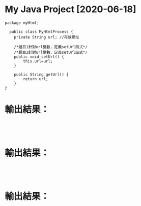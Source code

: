 # My Java Project [2020-06-18]
```
package myHtml;

  public class MyHtmlProcess {
	private String url; //存放網址
	
	/*題目1針對url變數，定義setUrl函式*/
	/*題目2針對url變數，定義setUrl函式*/
	public void setUrl() {
		this.url=url;
	}
	
	public String getUrl() {
		return url;
	}
}

```
# 輸出結果：
```
```
#
```
```
# 輸出結果：
```
```
#
```
```
# 輸出結果：
```
```
